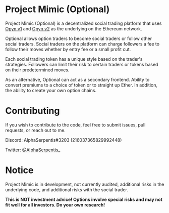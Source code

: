 # Project Mimic (Optional)

Project Mimic (Optional) is a decentralized social trading platform that uses [Opyn v1](https://v1.opyn.co) and [Opyn v2](https://opyn.co) as the underlying on the Ethereum network. 

Optional allows option traders to become social traders or follow other social traders. Social traders on the platform can charge followers a fee to follow their moves whether by entry fee or a small profit cut.

Each social trading token has a unique style based on the trader's strategies. Followers can limit their risk to certain traders or tokens based on their predetermined moves.

As an alternative, Optional can act as a secondary frontend. Ability to convert premiums to a choice of token or to straight up Ether. In addition, the ability to create your own option chains.

# Contributing

If you wish to contribute to the code, feel free to submit issues, pull requests, or reach out to me.

Discord: AlphaSerpentis#3203 (216037365829992448)

Twitter: [@AlphaSerpentis_](https://twitter.com/AlphaSerpentis_)

# Notice

Project Mimic is in development, not currently audited, additional risks in the underlying code, and additional risks with the social trader.

**This is NOT investment advice! Options involve special risks and may not fit well for all investors. Do your own research!**
